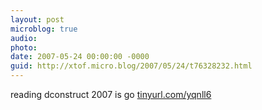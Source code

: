 ```yaml
---
layout: post
microblog: true
audio: 
photo: 
date: 2007-05-24 00:00:00 -0000
guid: http://xtof.micro.blog/2007/05/24/t76328232.html
---
```

reading dconstruct 2007 is go  [tinyurl.com/yqnll6](http://tinyurl.com/yqnll6)

